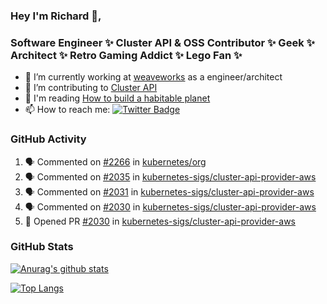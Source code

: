 ### Hey I'm Richard 👋, 

<h3 align="left">Software Engineer ✨ Cluster API & OSS Contributor ✨ Geek ✨ Architect ✨ Retro Gaming Addict ✨ Lego Fan ✨</h3>

- 🔭 I’m currently working at [weaveworks](https://github.com/weaveworks) as a engineer/architect
- 👯 I’m contributing to [Cluster API](https://github.com/kubernetes-sigs/cluster-api-provider-aws/pulls?q=is%3Aissue+is%3Apr+author%3Arichardcase+)
- 💬 I'm reading [How to build a habitable planet](https://www.amazon.co.uk/How-Build-Habitable-Planet-Humankind/dp/0691140065)
- 📫 How to reach me: [![Twitter Badge](https://img.shields.io/badge/-@fruit_case-00acee?style=flat&logo=Twitter&logoColor=white)](https://twitter.com/intent/follow?screen_name=fruit_case "Follow on Twitter")

### GitHub Activity 

<!--START_SECTION:activity-->
1. 🗣 Commented on [#2266](https://github.com/kubernetes/org/issues/2266) in [kubernetes/org](https://github.com/kubernetes/org)
2. 🗣 Commented on [#2035](https://github.com/kubernetes-sigs/cluster-api-provider-aws/issues/2035) in [kubernetes-sigs/cluster-api-provider-aws](https://github.com/kubernetes-sigs/cluster-api-provider-aws)
3. 🗣 Commented on [#2031](https://github.com/kubernetes-sigs/cluster-api-provider-aws/issues/2031) in [kubernetes-sigs/cluster-api-provider-aws](https://github.com/kubernetes-sigs/cluster-api-provider-aws)
4. 🗣 Commented on [#2030](https://github.com/kubernetes-sigs/cluster-api-provider-aws/issues/2030) in [kubernetes-sigs/cluster-api-provider-aws](https://github.com/kubernetes-sigs/cluster-api-provider-aws)
5. 💪 Opened PR [#2030](https://github.com/kubernetes-sigs/cluster-api-provider-aws/pull/2030) in [kubernetes-sigs/cluster-api-provider-aws](https://github.com/kubernetes-sigs/cluster-api-provider-aws)
<!--END_SECTION:activity-->

### GitHub Stats

[![Anurag's github stats](https://github-readme-stats.vercel.app/api?username=richardcase&count_private=true&show_icons=true)](https://github.com/anuraghazra/github-readme-stats)

[![Top Langs](https://github-readme-stats.vercel.app/api/top-langs/?username=richardcase&hide=html&layout=compact)](https://github.com/anuraghazra/github-readme-stats)
